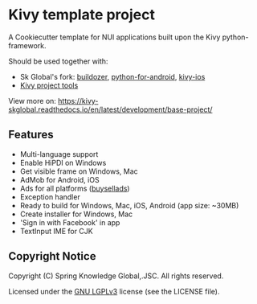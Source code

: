 # Kivy template project

A Cookiecutter template for NUI applications built upon the Kivy python-framework.

Should be used together with:

- Sk Global's fork: [buildozer](https://github.com/skglobal-jsc/buildozer/tree/fix-errors), [python-for-android](https://github.com/skglobal-jsc/python-for-android/tree/fix-error), [kivy-ios](https://github.com/skglobal-jsc/kivy-ios/tree/fix-errors)
- [Kivy project tools](https://bitbucket.org/skglobal/kivy_project_tool)

View more on: https://kivy-skglobal.readthedocs.io/en/latest/development/base-project/

## Features

- Multi-language support
- Enable HiPDI on Windows
- Get visible frame on Windows, Mac
- AdMob for Android, iOS
- Ads for all platforms ([buysellads](http://buysellads.com))
- Exception handler
- Ready to build for Windows, Mac, iOS, Android (app size: ~30MB)
- Create installer for Windows, Mac
- 'Sign in with Facebook' in app
- TextInput IME for CJK

## Copyright Notice

Copyright (C) Spring Knowledge Global,.JSC. All rights reserved.

Licensed under the [GNU LGPLv3](https://choosealicense.com/licenses/lgpl-3.0/)
license (see the LICENSE file).

